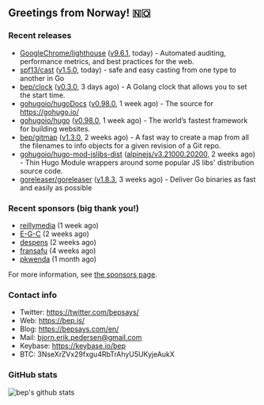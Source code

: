 ## Greetings from Norway! 🇳🇴

### Recent releases
- [GoogleChrome/lighthouse](https://github.com/GoogleChrome/lighthouse) ([v9.6.1](https://github.com/GoogleChrome/lighthouse/releases/tag/v9.6.1), today) - Automated auditing, performance metrics, and best practices for the web.
- [spf13/cast](https://github.com/spf13/cast) ([v1.5.0](https://github.com/spf13/cast/releases/tag/v1.5.0), today) - safe and easy casting from one type to another in Go 
- [bep/clock](https://github.com/bep/clock) ([v0.3.0](https://github.com/bep/clock/releases/tag/v0.3.0), 3 days ago) - A Golang clock that allows you to set the start time.
- [gohugoio/hugoDocs](https://github.com/gohugoio/hugoDocs) ([v0.98.0](https://github.com/gohugoio/hugoDocs/releases/tag/v0.98.0), 1 week ago) - The source for https://gohugo.io/
- [gohugoio/hugo](https://github.com/gohugoio/hugo) ([v0.98.0](https://github.com/gohugoio/hugo/releases/tag/v0.98.0), 1 week ago) - The world’s fastest framework for building websites.
- [bep/gitmap](https://github.com/bep/gitmap) ([v1.3.0](https://github.com/bep/gitmap/releases/tag/v1.3.0), 2 weeks ago) - A fast way to create a map from all the filenames to info objects for a given revision of a Git repo.
- [gohugoio/hugo-mod-jslibs-dist](https://github.com/gohugoio/hugo-mod-jslibs-dist) ([alpinejs/v3.21000.20200](https://github.com/gohugoio/hugo-mod-jslibs-dist/releases/tag/alpinejs%2Fv3.21000.20200), 2 weeks ago) - Thin Hugo Module wrappers around some popular JS libs&#39; distribution source code.
- [goreleaser/goreleaser](https://github.com/goreleaser/goreleaser) ([v1.8.3](https://github.com/goreleaser/goreleaser/releases/tag/v1.8.3), 3 weeks ago) - Deliver Go binaries as fast and easily as possible


### Recent sponsors (big thank you!)

- [reillymedia](https://github.com/reillymedia) (1 week ago)
- [E-G-C](https://github.com/E-G-C) (2 weeks ago)
- [despens](https://github.com/despens) (2 weeks ago)
- [fransafu](https://github.com/fransafu) (4 weeks ago)
- [pkwenda](https://github.com/pkwenda) (1 month ago)

For more information, see [the sponsors page](https://github.com/sponsors/bep/).

### Contact info
- Twitter: https://twitter.com/bepsays/
- Web: https://bep.is/
- Blog: https://bepsays.com/en/
- Mail: bjorn.erik.pedersen@gmail.com
- Keybase: https://keybase.io/bep
- BTC: 3NseXrZVx29fxgu4RbTrAhyU5UKyjeAukX


### GitHub stats
![bep's github stats](https://github-readme-stats.vercel.app/api?username=bep&count_private=true&hide_title=true)

